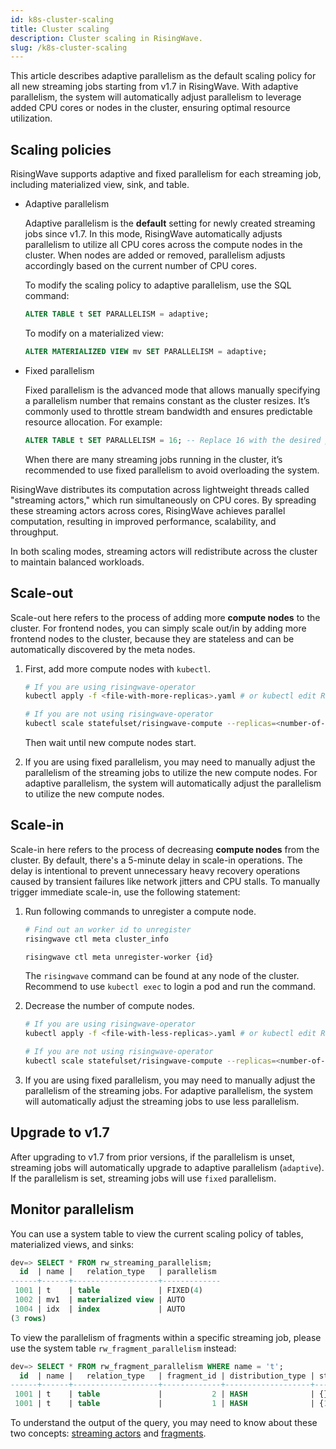 ```yaml
---
id: k8s-cluster-scaling
title: Cluster scaling
description: Cluster scaling in RisingWave.
slug: /k8s-cluster-scaling
---
```

<head>
  <link rel="canonical" href="https://docs.risingwave.com/docs/current/k8s-cluster-scaling/" />
</head>

This article describes adaptive parallelism as the default scaling policy for all new streaming jobs starting from v1.7 in RisingWave. With adaptive parallelism, the system will automatically adjust parallelism to leverage added CPU cores or nodes in the cluster, ensuring optimal resource utilization.

## Scaling policies

RisingWave supports adaptive and fixed parallelism for each streaming job, including materialized view, sink, and table.

- Adaptive parallelism

    Adaptive parallelism is the **default** setting for newly created streaming jobs since v1.7. In this mode, RisingWave automatically adjusts parallelism to utilize all CPU cores across the compute nodes in the cluster. When nodes are added or removed, parallelism adjusts accordingly based on the current number of CPU cores.

    To modify the scaling policy to adaptive parallelism, use the SQL command:

    ```sql
    ALTER TABLE t SET PARALLELISM = adaptive;
    ```

    To modify on a materialized view:

    ```sql
    ALTER MATERIALIZED VIEW mv SET PARALLELISM = adaptive;
    ```

- Fixed parallelism

    Fixed parallelism is the advanced mode that allows manually specifying a parallelism number that remains constant as the cluster resizes. It’s commonly used to throttle stream bandwidth and ensures predictable resource allocation. For example:

    ```sql
    ALTER TABLE t SET PARALLELISM = 16; -- Replace 16 with the desired parallelism
    ```

    When there are many streaming jobs running in the cluster, it’s recommended to use fixed parallelism to avoid overloading the system.

RisingWave distributes its computation across lightweight threads called "streaming actors," which run simultaneously on CPU cores. By spreading these streaming actors across cores, RisingWave achieves parallel computation, resulting in improved performance, scalability, and throughput.

In both scaling modes, streaming actors will redistribute across the cluster to maintain balanced workloads.

## Scale-out

Scale-out here refers to the process of adding more **compute nodes** to the cluster. For frontend nodes, you can simply scale out/in by adding more frontend nodes to the cluster, because they are stateless and can be automatically discovered by the meta nodes.

1. First, add more compute nodes with `kubectl`.

    ```bash
    # If you are using risingwave-operator
    kubectl apply -f <file-with-more-replicas>.yaml # or kubectl edit RisingWave/<name>

    # If you are not using risingwave-operator
    kubectl scale statefulset/risingwave-compute --replicas=<number-of-replicas>
    ```

    Then wait until new compute nodes start.

2. If you are using fixed parallelism, you may need to manually adjust the parallelism of the streaming jobs to utilize the new compute nodes. For adaptive parallelism, the system will automatically adjust the parallelism to utilize the new compute nodes.

## Scale-in

Scale-in here refers to the process of decreasing **compute nodes** from the cluster. By default, there's a 5-minute delay in scale-in operations. The delay is intentional to prevent unnecessary heavy recovery operations caused by transient failures like network jitters and CPU stalls. To manually trigger immediate scale-in, use the following statement:

1. Run following commands to unregister a compute node.

    ```bash
    # Find out an worker id to unregister
    risingwave ctl meta cluster_info

    risingwave ctl meta unregister-worker {id}
    ```

    The `risingwave` command can be found at any node of the cluster. Recommend to use `kubectl exec` to login a pod and run the command. 

2. Decrease the number of compute nodes.

    ```bash
    # If you are using risingwave-operator
    kubectl apply -f <file-with-less-replicas>.yaml # or kubectl edit RisingWave/<name>

    # If you are not using risingwave-operator
    kubectl scale statefulset/risingwave-compute --replicas=<number-of-replicas>
    ```

3. If you are using fixed parallelism, you may need to manually adjust the parallelism of the streaming jobs. For adaptive parallelism, the system will automatically adjust the streaming jobs to use less parallelism.

## Upgrade to v1.7

After upgrading to v1.7 from prior versions, if the parallelism is unset, streaming jobs will automatically upgrade to adaptive parallelism (`adaptive`). If the parallelism is set, streaming jobs will use `fixed` parallelism.

## Monitor parallelism

You can use a system table to view the current scaling policy of tables, materialized views, and sinks:

```sql
dev=> SELECT * FROM rw_streaming_parallelism;
  id  | name |   relation_type   | parallelism
------+------+-------------------+-------------
 1001 | t    | table             | FIXED(4)
 1002 | mv1  | materialized view | AUTO
 1004 | idx  | index             | AUTO
(3 rows)
```

To view the parallelism of fragments within a specific streaming job, please use the system table `rw_fragment_parallelism` instead:

```sql
dev=> SELECT * FROM rw_fragment_parallelism WHERE name = 't';
  id  | name |   relation_type   | fragment_id | distribution_type | state_table_ids | upstream_fragment_ids |        flags        | parallelism
------+------+-------------------+-------------+-------------------+-----------------+-----------------------+---------------------+-------------
 1001 | t    | table             |           2 | HASH              | {}              | {}                    | {SOURCE,DML}        |           4
 1001 | t    | table             |           1 | HASH              | {1001}          | {2}                   | {MVIEW}             |           4
```

To understand the output of the query, you may need to know about these two concepts: [streaming actors](/concepts/key-concepts.md#streaming-actors) and [fragments](/concepts/key-concepts.md#fragments).
